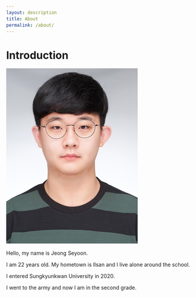 ```yaml
---
layout: description
title: About
permalink: /about/
---
```


# Introduction

![myPhoto](https://github.com/yuny903/yuny903.github.io/blob/master/Photo.png)

Hello, my name is Jeong Seyoon.

I am 22 years old. My hometown is Ilsan and I live alone around the school. 

I entered Sungkyunkwan University in 2020. 

I went to the army and now I am in the second grade.


